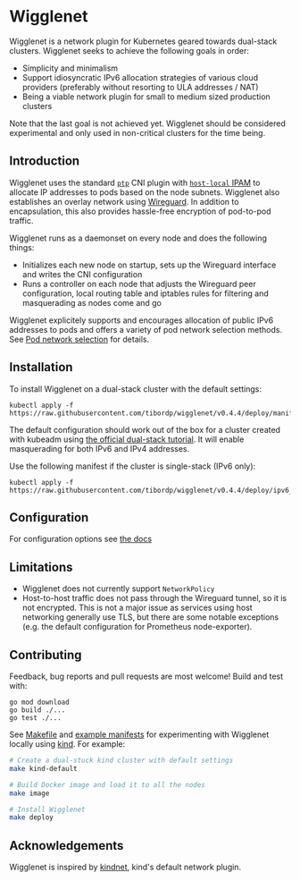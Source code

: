 # Wigglenet

Wigglenet is a network plugin for Kubernetes geared towards dual-stack clusters. Wigglenet seeks to achieve the following goals in order:

- Simplicity and minimalism
- Support idiosyncratic IPv6 allocation strategies of various cloud providers (preferably without resorting to ULA addresses / NAT)
- Being a viable network plugin for small to medium sized production clusters

Note that the last goal is not achieved yet. Wigglenet should be considered experimental and only used in non-critical clusters for the time being.

## Introduction

Wigglenet uses the standard [`ptp`](https://www.cni.dev/plugins/current/main/ptp/) CNI plugin with [`host-local` IPAM](https://www.cni.dev/plugins/current/ipam/host-local/) to allocate IP addresses to pods based on the node subnets. Wigglenet also establishes an overlay network using [Wireguard](https://www.wireguard.com/). In addition to encapsulation, this also provides hassle-free encryption of pod-to-pod traffic.

Wigglenet runs as a daemonset on every node and does the following things:
- Initializes each new node on startup, sets up the Wireguard interface and writes the CNI configuration
- Runs a controller on each node that adjusts the Wireguard peer configuration, local routing table and iptables rules for filtering and masquerading as nodes come and go

Wigglenet explicitely supports and encourages allocation of public IPv6 addresses to pods and offers a variety of pod network selection methods. See [Pod network selection](./docs/configuration.md#pod-network-selection) for details.

## Installation

To install Wigglenet on a dual-stack cluster with the default settings:

```shell
kubectl apply -f https://raw.githubusercontent.com/tibordp/wigglenet/v0.4.4/deploy/manifest.yaml
```

The default configuration should work out of the box for a cluster created with kubeadm using [the official dual-stack tutorial](https://kubernetes.io/docs/setup/production-environment/tools/kubeadm/dual-stack-support/). It will enable masquerading for both IPv6 and IPv4 addresses.

Use the following manifest if the cluster is single-stack (IPv6 only):

```shell
kubectl apply -f https://raw.githubusercontent.com/tibordp/wigglenet/v0.4.4/deploy/ipv6_only.yaml
```

## Configuration

For configuration options see [the docs](./docs/configuration.md)

## Limitations

- Wigglenet does not currently support `NetworkPolicy`
- Host-to-host traffic does not pass through the Wireguard tunnel, so it is not encrypted. This is not a major issue as services using host networking generally use TLS, but there are some notable exceptions (e.g. the default configuration for Prometheus node-exporter).

## Contributing

Feedback, bug reports and pull requests are most welcome! Build and test with:

```
go mod download
go build ./...
go test ./...
```

See [Makefile](./Makefile) and [example manifests](./testing) for experimenting with Wigglenet locally using [kind](https://kind.sigs.k8s.io/). For example:

```bash
# Create a dual-stuck kind cluster with default settings
make kind-default

# Build Docker image and load it to all the nodes
make image

# Install Wigglenet
make deploy
```

## Acknowledgements

Wigglenet is inspired by [kindnet](https://github.com/kubernetes-sigs/kind/tree/main/images/kindnetd), kind's default network plugin.
